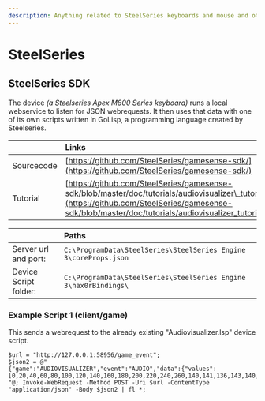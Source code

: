 ```yaml
---
description: Anything related to SteelSeries keyboards and mouse and other hardware.
---
```


# SteelSeries

## SteelSeries SDK

The device _\(a Steelseries Apex M800 Series keyboard\)_ runs a local webservice to listen for JSON webrequests. It then uses that data with one of its own scripts written in GoLisp, a programming language created by Steelseries.

|  | Links |
| :--- | :--- |
| Sourcecode | [https://github.com/SteelSeries/gamesense-sdk/](https://github.com/SteelSeries/gamesense-sdk/) |
| Tutorial | [https://github.com/SteelSeries/gamesense-sdk/blob/master/doc/tutorials/audiovisualizer\_tutorial.md](https://github.com/SteelSeries/gamesense-sdk/blob/master/doc/tutorials/audiovisualizer_tutorial.md) |

|  | Paths |
| :--- | :--- |
| Server url and port: | `C:\ProgramData\SteelSeries\SteelSeries Engine 3\coreProps.json` |
| Device Script folder: | `C:\ProgramData\SteelSeries\SteelSeries Engine 3\hax0rBindings\` |

### Example Script 1 \(client/game\)

This sends a webrequest to the already existing "Audiovisualizer.lsp" device script.

```text
$url = "http://127.0.0.1:58956/game_event";
$json2 = @"
{"game":"AUDIOVISUALIZER","event":"AUDIO","data":{"values":[0,20,40,60,80,100,120,140,160,180,200,220,240,260,140,141,136,143,140,137,141,148,147]}}
"@; Invoke-WebRequest -Method POST -Uri $url -ContentType "application/json" -Body $json2 | fl *;
```

